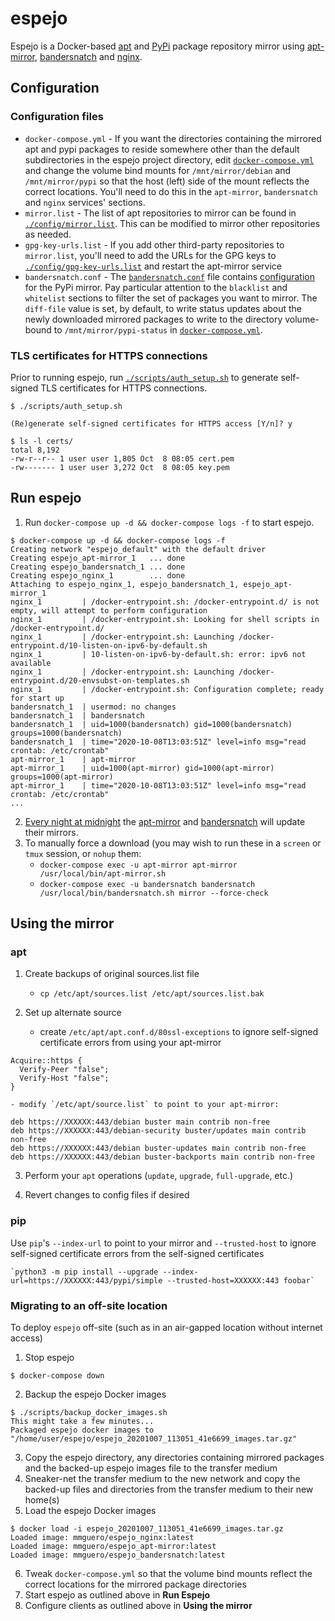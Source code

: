 # espejo

Espejo is a Docker-based [apt](https://en.wikipedia.org/wiki/APT_(software)) and [PyPi](https://pypi.org/) package repository mirror using [apt-mirror](https://github.com/apt-mirror/apt-mirror), [bandersnatch](https://github.com/pypa/bandersnatch/) and [nginx](https://nginx.org/en/).

## Configuration

### Configuration files

* `docker-compose.yml` - If you want the directories containing the mirrored apt and pypi packages to reside somewhere other than the default subdirectories in the espejo project directory, edit [`docker-compose.yml`](./docker-compose.yml) and change the volume bind mounts for `/mnt/mirror/debian` and `/mnt/mirror/pypi` so that the host (left) side of the mount reflects the correct locations. You'll need to do this in the `apt-mirror`, `bandersnatch` and `nginx` services' sections.
* `mirror.list` - The list of apt repositories to mirror can be found in [`./config/mirror.list`](./config/mirror.list). This can be modified to mirror other repositories as needed.
* `gpg-key-urls.list` - If you add other third-party repositories to `mirror.list`, you'll need to add the URLs for the GPG keys to [`./config/gpg-key-urls.list`](./config/gpg-key-urls.list) and restart the apt-mirror service
* `bandersnatch.conf` - The [`bandersnatch.conf`](./config/bandersnatch.conf) file contains [configuration](https://bandersnatch.readthedocs.io/en/latest/mirror_configuration.html) for the PyPi mirror. Pay particular attention to the `blacklist` and `whitelist` sections to filter the set of packages you want to mirror. The `diff-file` value is set, by default, to write status updates about the newly downloaded mirrored packages to write to the directory volume-bound to `/mnt/mirror/pypi-status` in [`docker-compose.yml`](./docker-compose.yml).

### TLS certificates for HTTPS connections

Prior to running espejo, run [`./scripts/auth_setup.sh`](./scripts/auth_setup.sh) to generate self-signed TLS certificates for HTTPS connections.

```
$ ./scripts/auth_setup.sh 

(Re)generate self-signed certificates for HTTPS access [Y/n]? y

$ ls -l certs/
total 8,192
-rw-r--r-- 1 user user 1,805 Oct  8 08:05 cert.pem
-rw------- 1 user user 3,272 Oct  8 08:05 key.pem
```

## Run espejo

1. Run `docker-compose up -d && docker-compose logs -f` to start espejo.
```
$ docker-compose up -d && docker-compose logs -f
Creating network "espejo_default" with the default driver
Creating espejo_apt-mirror_1   ... done
Creating espejo_bandersnatch_1 ... done
Creating espejo_nginx_1        ... done
Attaching to espejo_nginx_1, espejo_bandersnatch_1, espejo_apt-mirror_1
nginx_1         | /docker-entrypoint.sh: /docker-entrypoint.d/ is not empty, will attempt to perform configuration
nginx_1         | /docker-entrypoint.sh: Looking for shell scripts in /docker-entrypoint.d/
nginx_1         | /docker-entrypoint.sh: Launching /docker-entrypoint.d/10-listen-on-ipv6-by-default.sh
nginx_1         | 10-listen-on-ipv6-by-default.sh: error: ipv6 not available
nginx_1         | /docker-entrypoint.sh: Launching /docker-entrypoint.d/20-envsubst-on-templates.sh
nginx_1         | /docker-entrypoint.sh: Configuration complete; ready for start up
bandersnatch_1  | usermod: no changes
bandersnatch_1  | bandersnatch
bandersnatch_1  | uid=1000(bandersnatch) gid=1000(bandersnatch) groups=1000(bandersnatch)
bandersnatch_1  | time="2020-10-08T13:03:51Z" level=info msg="read crontab: /etc/crontab"
apt-mirror_1    | apt-mirror
apt-mirror_1    | uid=1000(apt-mirror) gid=1000(apt-mirror) groups=1000(apt-mirror)
apt-mirror_1    | time="2020-10-08T13:03:51Z" level=info msg="read crontab: /etc/crontab"
...
```
2. [Every night at midnight](https://crontab.guru/every-night-at-midnight) the [apt-mirror](./Dockerfiles/apt-mirror.Dockerfile) and [bandersnatch](./Dockerfiles/bandersnatch.Dockerfile) will update their mirrors.
3. To manually force a download (you may wish to run these in a `screen` or `tmux` session, or `nohup` them:
    - `docker-compose exec -u apt-mirror apt-mirror /usr/local/bin/apt-mirror.sh`
    - `docker-compose exec -u bandersnatch bandersnatch /usr/local/bin/bandersnatch.sh mirror --force-check`

## Using the mirror

### apt

1. Create backups of original sources.list file
    - `cp /etc/apt/sources.list /etc/apt/sources.list.bak`

2. Set up alternate source
    - create `/etc/apt/apt.conf.d/80ssl-exceptions` to ignore self-signed certificate errors from using your apt-mirror
```
Acquire::https {
  Verify-Peer "false";
  Verify-Host "false";
}
```
        
    - modify `/etc/apt/source.list` to point to your apt-mirror:
```
deb https://XXXXXX:443/debian buster main contrib non-free
deb https://XXXXXX:443/debian-security buster/updates main contrib non-free
deb https://XXXXXX:443/debian buster-updates main contrib non-free
deb https://XXXXXX:443/debian buster-backports main contrib non-free
```

3. Perform your `apt` operations (`update`, `upgrade`, `full-upgrade`, etc.)

4. Revert changes to config files if desired

### pip

Use `pip`'s `--index-url` to point to your mirror and `--trusted-host` to ignore self-signed certificate errors from the self-signed certificates

```
`python3 -m pip install --upgrade --index-url=https://XXXXXX:443/pypi/simple --trusted-host=XXXXXX:443 foobar`
```

### Migrating to an off-site location

To deploy `espejo` off-site (such as in an air-gapped location without internet access)

1. Stop espejo
```
$ docker-compose down
```
2. Backup the espejo Docker images
```
$ ./scripts/backup_docker_images.sh
This might take a few minutes...
Packaged espejo docker images to "/home/user/espejo/espejo_20201007_113051_41e6699_images.tar.gz"
```
3. Copy the espejo directory, any directories containing mirrored packages and the backed-up espejo images file to the transfer medium
4. Sneaker-net the transfer medium to the new network and copy the backed-up files and directories from the transfer medium to their new home(s)
5. Load the espejo Docker images
```
$ docker load -i espejo_20201007_113051_41e6699_images.tar.gz
Loaded image: mmguero/espejo_nginx:latest
Loaded image: mmguero/espejo_apt-mirror:latest
Loaded image: mmguero/espejo_bandersnatch:latest 
```
6. Tweak `docker-compose.yml` so that the volume bind mounts reflect the correct locations for the mirrored package directories
7. Start espejo as outlined above in **Run Espejo**
8. Configure clients as outlined above in **Using the mirror**